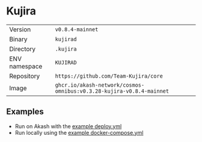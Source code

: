 # Kujira

| | |
|---|---|
|Version|`v0.8.4-mainnet`|
|Binary|`kujirad`|
|Directory|`.kujira`|
|ENV namespace|`KUJIRAD`|
|Repository|`https://github.com/Team-Kujira/core`|
|Image|`ghcr.io/akash-network/cosmos-omnibus:v0.3.28-kujira-v0.8.4-mainnet`|

## Examples

- Run on Akash with the [example deploy.yml](./deploy.yml)
- Run locally using the [example docker-compose.yml](./docker-compose.yml)
